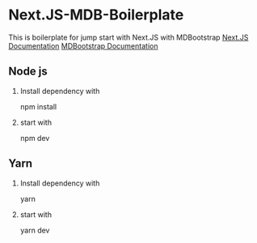 
# Next.JS-MDB-Boilerplate
This is boilerplate for jump start with Next.JS with MDBootstrap
[Next.JS Documentation](https://nextjs.org/docs)
[MDBootstrap Documentation](https://mdbootstrap.com/docs/react)
## Node js
1) Install dependency with

    npm install
2) start with

    npm dev

## Yarn
1) Install dependency with

    yarn
2) start with

    yarn dev

